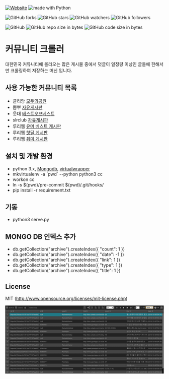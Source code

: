 [![Website](https://img.shields.io/website-up-down-green-red/http/shields.io.svg?label=elky-essay)](https://elky84.github.io)
<img src="https://img.shields.io/badge/made%20with-Python-brightgreen.svg" alt="made with Python">

![GitHub forks](https://img.shields.io/github/forks/elky84/community_crawler.svg?style=social&label=Fork)
![GitHub stars](https://img.shields.io/github/stars/elky84/community_crawler.svg?style=social&label=Stars)
![GitHub watchers](https://img.shields.io/github/watchers/elky84/community_crawler.svg?style=social&label=Watch)
![GitHub followers](https://img.shields.io/github/followers/elky84.svg?style=social&label=Follow)

![GitHub](https://img.shields.io/github/license/mashape/apistatus.svg)
![GitHub repo size in bytes](https://img.shields.io/github/repo-size/elky84/community_crawler.svg)
![GitHub code size in bytes](https://img.shields.io/github/languages/code-size/elky84/community_crawler.svg)

# 커뮤니티 크롤러
대한민국 커뮤니티에 올라오는 많은 게시물 중에서 덧글이 일정량 이상인 글들에 한해서만 크롤링하여 저장하는 머신 입니다.

## 사용 가능한 커뮤니티 목록 
- 클리앙 [모두의공원](http://clien.net/cs2/bbs/board.php?bo_table=park)
- 뽐뿌 [자유게시판](http://www.ppomppu.co.kr/zboard/zboard.php?id=freeboard)
- 웃대 [베스트오브베스트](http://www.todayhumor.co.kr/board/list.php?table=bestofbest)
- slrclub [자유게시판](http://www.slrclub.com/bbs/zboard.php?id=free)
- 루리웹 [유머 베스트 게시판](http://bbs.ruliweb.com/best/selection)
- 루리웹 [핫딜 게시판](http://bbs.ruliweb.com/market/board/1020)
- 루리웹 [취미 게시판](http://bbs.ruliweb.com/hobby)

## 설치 및 개발 환경
- python 3.x, [Mongodb](https://www.mongodb.org), [virtualwrapper](https://virtualenvwrapper.readthedocs.org/en/latest/)
- mkvirtualenv -a \`pwd\` --python python3 cc
- workon cc
- ln -s $(pwd)/pre-commit $(pwd)/.git/hooks/
- pip install -r requirement.txt

## 기동
- python3 serve.py

## MONGO DB 인덱스 추가
- db.getCollection("archive").createIndex({ "count": 1 })
- db.getCollection("archive").createIndex({ "date": -1 })
- db.getCollection("archive").createIndex({ "link": 1 })
- db.getCollection("archive").createIndex({ "type": 1 })
- db.getCollection("archive").createIndex({ "title": 1 })

## License
MIT (http://www.opensource.org/licenses/mit-license.php)


![community_crawler_result](./community_crawler_result.png)
